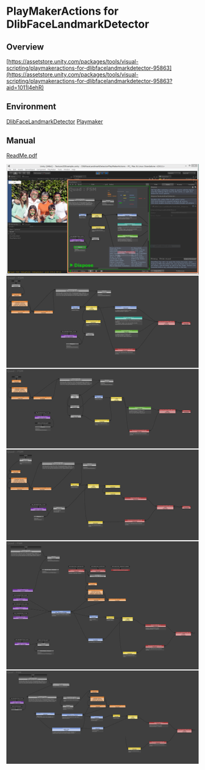 PlayMakerActions for DlibFaceLandmarkDetector
====================

Overview
-----
[https://assetstore.unity.com/packages/tools/visual-scripting/playmakeractions-for-dlibfacelandmarkdetector-95863](https://assetstore.unity.com/packages/tools/visual-scripting/playmakeractions-for-dlibfacelandmarkdetector-95863?aid=1011l4ehR)

Environment
-----
[DlibFaceLandmarkDetector](https://assetstore.unity.com/packages/tools/integration/dlib-facelandmark-detector-64314?aid=1011l4ehR) 
[Playmaker](https://assetstore.unity.com/packages/tools/visual-scripting/playmaker-368?aid=1011l4ehR)

Manual
-----
[ReadMe.pdf](/Assets/DlibFaceLandmarkDetectorPlayMakerActions/ReadMe.pdf)

![Texture2DExample.PNG](Texture2DExample.PNG)
![Texture2DExampleActions.png](Texture2DExampleActions.png)
![WebCamTextureExampleActions.png](WebCamTextureExampleActions.png)
![Texture2DToMatExampleActions.png](Texture2DToMatExampleActions.png)
![WebCamTextureToMatHelperExampleActions.png](WebCamTextureToMatHelperExampleActions.png)
![VideoCaptureExampleActions.png](VideoCaptureExampleActions.png)
